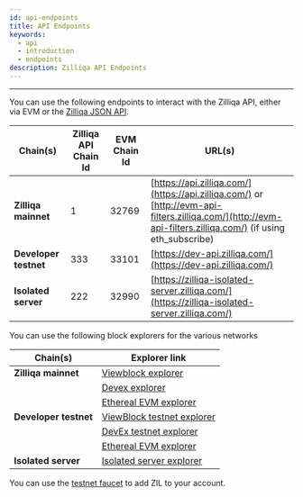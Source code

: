 ```yaml
---
id: api-endpoints
title: API Endpoints
keywords:
  - api
  - introduction
  - endpoints
description: Zilliqa API Endpoints
---
```


---

You can use the following endpoints to interact with the Zilliqa API, either via EVM or the
[Zilliqa JSON API](./api-introduction.md).

| Chain(s)              | Zilliqa API Chain Id | EVM Chain Id | URL(s)                                                                                                                                                      |
| --------------------- | -------------------- | ------------ |-------------------------------------------------------------------------------------------------------------------------------------------------------------|
| **Zilliqa mainnet**   | 1                    | 32769        | [https://api.zilliqa.com/](https://api.zilliqa.com/) or [http://evm-api-filters.zilliqa.com/](http://evm-api-filters.zilliqa.com/) (if using eth_subscribe) |
| **Developer testnet** | 333                  | 33101        | [https://dev-api.zilliqa.com/](https://dev-api.zilliqa.com/)                                                                                                |
| **Isolated server**   | 222                  | 32990        | [https://zilliqa-isolated-server.zilliqa.com/](https://zilliqa-isolated-server.zilliqa.com/)                                                                |

You can use the following block explorers for the various networks

| Chain(s)              | Explorer link                                                                                                    |
| --------------------- | ---------------------------------------------------------------------------------------------------------------- |
| **Zilliqa mainnet**   | [Viewblock explorer](https://viewblock.io/zilliqa)                                                               |
|                       | [Devex explorer](https://devex.zilliqa.com/)                                                                     |
|                       | [Ethereal EVM explorer](https://evmx.zilliqa.com/overview)                                                       |
| **Developer testnet** | [ViewBlock testnet explorer](https://viewblock.io/zilliqa?network=testnet)                                       |
|                       | [DevEx testnet explorer](https://devex.zilliqa.com/?network=https%3A%2F%2Fdev-api.zilliqa.com)                   |
|                       | [Ethereal EVM explorer](https://evmx-dev.zilliqa.com/overview)                                                   |
| **Isolated server**   | [Isolated server explorer](https://devex.zilliqa.com/?network=https%3A%2F%2Fzilliqa-isolated-server.zilliqa.com) |

You can use the [testnet faucet](../../developers/developer-toolings/dev-tools-faucet.md) to add ZIL to your account.

